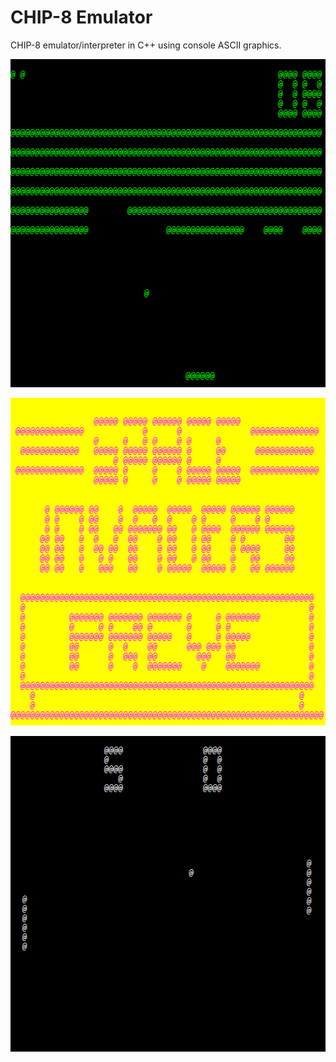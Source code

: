 # CHIP-8 Emulator

CHIP-8 emulator/interpreter in C++ using console ASCII graphics.

![Brix](img/img1.png)

![Space Invaders](img/img2.png)

![Pong](img/img3.png)
